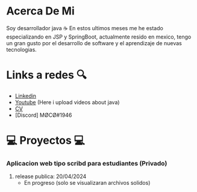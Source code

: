 # Acerca De Mi

Soy desarrollador java ☕
En estos ultimos meses me he estado especializando en JSP y SpringBoot, actualmente resido en mexico, tengo un gran gusto por el desarrollo de software y el aprendizaje de nuevas tecnologias.

# Links a redes 🔍
- [Linkedin](https://www.linkedin.com/in/daniel-juarez-7b2098248/)
- [Youtube](https://www.youtube.com/channel/UC2c2wnVAADmC1oGJAtZGz7Q) (Here i upload videos about java)
- [CV](https://drive.google.com/file/d/1M2nnLphBg_QVgNDfS4fghYJo9oqyjmBj/view?usp=share_link) 
- [Discord] MØCØ#1946

# 💻 Proyectos 💻
### Aplicacion web tipo scribd para estudiantes (Privado) 
1. release publica: 20/04/2024
   - En progreso (solo se visualizaran archivos solidos) 



